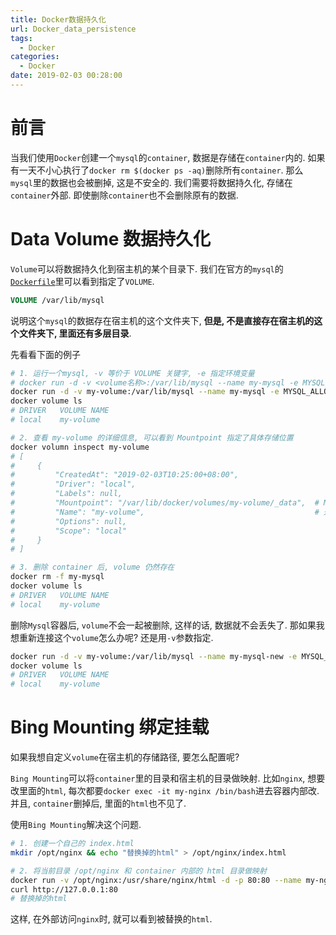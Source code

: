 ```yaml
---
title: Docker数据持久化
url: Docker_data_persistence
tags:
  - Docker
categories:
  - Docker
date: 2019-02-03 00:28:00
---
```

# 前言
当我们使用`Docker`创建一个`mysql`的`container`, 数据是存储在`container`内的.
如果有一天不小心执行了`docker rm $(docker ps -aq)`删除所有`container`. 那么`mysql`里的数据也会被删掉, 这是不安全的.
我们需要将数据持久化, 存储在`container`外部. 即使删除`container`也不会删除原有的数据.

<!-- more -->

# Data Volume 数据持久化
`Volume`可以将数据持久化到宿主机的某个目录下.
我们在官方的`mysql`的[`Dockerfile`](https://github.com/docker-library/mysql/blob/bb7ea52db4e12d3fb526450d22382d5cd8cd41ca/5.7/Dockerfile#L73)里可以看到指定了`VOLUME`. 
```dockerfile
VOLUME /var/lib/mysql
```
说明这个`mysql`的数据存在宿主机的这个文件夹下, **但是, 不是直接存在宿主机的这个文件夹下, 里面还有多层目录**.

先看看下面的例子
```bash
# 1. 运行一个mysql, -v 等价于 VOLUME 关键字, -e 指定环境变量
# docker run -d -v <volume名称>:/var/lib/mysql --name my-mysql -e MYSQL_ALLOW_EMPTY_PASSWORD=true mysql
docker run -d -v my-volume:/var/lib/mysql --name my-mysql -e MYSQL_ALLOW_EMPTY_PASSWORD=true mysql
docker volume ls
# DRIVER   VOLUME NAME
# local    my-volume

# 2. 查看 my-volume 的详细信息, 可以看到 Mountpoint 指定了具体存储位置
docker volumn inspect my-volume
# [
#     {
#         "CreatedAt": "2019-02-03T10:25:00+08:00",
#         "Driver": "local",
#         "Labels": null,
#         "Mountpoint": "/var/lib/docker/volumes/my-volume/_data",  # Mysql文件真实存储路径
#         "Name": "my-volume",                                      # 通过 -v 重命名的 volume 名称
#         "Options": null,
#         "Scope": "local"
#     }
# ]

# 3. 删除 container 后, volume 仍然存在
docker rm -f my-mysql
docker volume ls
# DRIVER   VOLUME NAME
# local    my-volume
```
删除`Mysql`容器后, `volume`不会一起被删除, 这样的话, 数据就不会丢失了.
那如果我想重新连接这个`volume`怎么办呢? 还是用`-v`参数指定.
```bash
docker run -d -v my-volume:/var/lib/mysql --name my-mysql-new -e MYSQL_ALLOW_EMPTY_PASSWORD=true mysql
docker volume ls
# DRIVER   VOLUME NAME
# local    my-volume
```

# Bing Mounting 绑定挂载
如果我想自定义`volume`在宿主机的存储路径, 要怎么配置呢?

`Bing Mounting`可以将`container`里的目录和宿主机的目录做映射.
比如`nginx`, 想要改里面的`html`, 每次都要`docker exec -it my-nginx /bin/bash`进去容器内部改.
并且, `container`删掉后, 里面的`html`也不见了.

使用`Bing Mounting`解决这个问题.
```bash
# 1. 创建一个自己的 index.html
mkdir /opt/nginx && echo "替换掉的html" > /opt/nginx/index.html

# 2. 将当前目录 /opt/nginx 和 container 内部的 html 目录做映射
docker run -v /opt/nginx:/usr/share/nginx/html -d -p 80:80 --name my-nginx nginx
curl http://127.0.0.1:80
# 替换掉的html
```
这样, 在外部访问`nginx`时, 就可以看到被替换的`html`.
